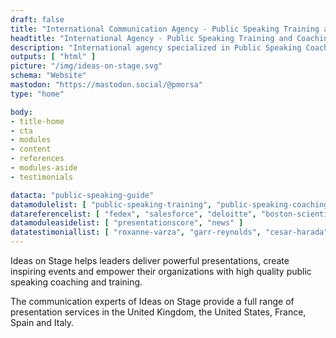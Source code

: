 ```yaml
---
draft: false
title: "International Communication Agency - Public Speaking Training and Coaching"
headtitle: "International Agency - Public Speaking Training and Coaching | UK"
description: "International agency specialized in Public Speaking Coaching and Training and Presentation Creation. We cover North America and Europe."
outputs: [ "html" ]
picture: "/img/ideas-on-stage.svg"
schema: "Website"
mastodon: "https://mastodon.social/@pmorsa"
type: "home"

body:
- title-home
- cta
- modules
- content
- references
- modules-aside
- testimonials

datacta: "public-speaking-guide"
datamodulelist: [ "public-speaking-training", "public-speaking-coaching", "communication-consulting" ]
datareferencelist: [ "fedex", "salesforce", "deloitte", "boston-scientific", "google", "disney", "wbg", "ashoka", "lacoste", "business-france", "safran", "colombus-consulting", "edf", "loreal", "pierre-fabre", "insead", "em-lyon", "biogen"  ]
datamoduleasidelist: [ "presentationscore", "news" ]
datatestimoniallist: [ "roxanne-varza", "garr-reynolds", "cesar-harada", "nicolas-beau", "david-musotte" ]
---
```


Ideas on Stage helps leaders deliver powerful presentations, create inspiring events and empower their organizations with high quality public speaking coaching and training.

The communication experts of Ideas on Stage provide a full range of presentation services in the United Kingdom, the United States, France, Spain and Italy.
